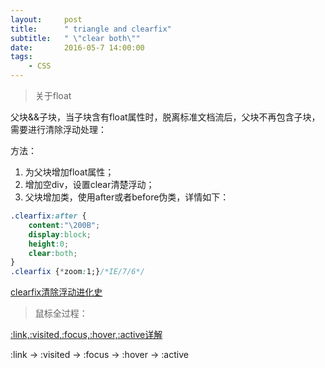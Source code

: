 ```yaml
---
layout:     post
title:      " triangle and clearfix"
subtitle:   " \"clear both\""
date:       2016-05-7 14:00:00
tags:
    - CSS
---
```

> 关于float

父块&&子块，当子块含有float属性时，脱离标准文档流后，父块不再包含子块，需要进行清除浮动处理：

方法：

1. 为父块增加float属性；
2. 增加空div，设置clear清楚浮动；
3. 父块增加类，使用after或者before伪类，详情如下：

```css
.clearfix:after { 
    content:"\200B"; 
    display:block; 
    height:0; 
    clear:both; 
} 
.clearfix {*zoom:1;}/*IE/7/6*/
```

[clearfix清除浮动进化史](http://www.admin10000.com/document/6259.html)

> 鼠标全过程：

[:link,:visited,:focus,:hover,:active详解](http://www.bkjia.com/Javascript/872310.html)


:link -> :visited -> :focus -> :hover -> :active 